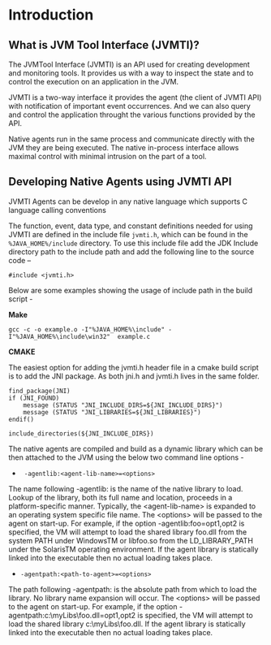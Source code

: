 # Introduction

## What is JVM Tool Interface \(JVMTI\)?

The JVMTool Interface \(JVMTI\) is an API used for creating development and monitoring tools. It provides us with a way to inspect the state and to control the execution on an application in the JVM.

JVMTI is a two-way interface it provides the agent \(the client of JVMTI API\) with notification of important event occurrences. And we can also query and control the application throught the various functions provided by the API.

Native agents run in the same process and communicate directly with the JVM they are being executed. The native in-process interface allows maximal control with minimal intrusion on the part of a tool.

## Developing Native Agents using JVMTI API

JVMTI Agents can be develop in any native language which supports C language calling conventions

The function, event, data type, and constant definitions needed for using JVMTI are defined in the include file `jvmti.h`, which can be found in the `%JAVA_HOME%/include` directory. To use this include file add the JDK Include directory path to the include path and add the following line to the source code –

`#include <jvmti.h>`

Below are some examples showing the usage of include path in the build script -

**Make**

```
gcc -c -o example.o -I"%JAVA_HOME%\include" -I"%JAVA_HOME%\include\win32"  example.c
```

**CMAKE**

The easiest option for adding the jvmti.h header file in a cmake build script is to add the JNI package. As both jni.h and jvmti.h lives in the same folder.

```
find_package(JNI)
if (JNI_FOUND)
    message (STATUS "JNI_INCLUDE_DIRS=${JNI_INCLUDE_DIRS}")
    message (STATUS "JNI_LIBRARIES=${JNI_LIBRARIES}")
endif()

include_directories(${JNI_INCLUDE_DIRS})
```

The native agents are compiled and build as a dynamic library which can be then attached to the JVM using the below two command line options - 



* ` -agentlib:<agent-lib-name>=<options>`

The name following -agentlib: is the name of the native library to load. Lookup of the library, both its full name and location, proceeds in a platform-specific manner. Typically, the &lt;agent-lib-name&gt; is expanded to an operating system specific file name. The &lt;options&gt; will be passed to the agent on start-up. For example, if the option -agentlib:foo=opt1,opt2 is specified, the VM will attempt to load the shared library foo.dll from the system PATH under WindowsTM or libfoo.so from the LD\_LIBRARY\_PATH under the SolarisTM operating environment. If the agent library is statically linked into the executable then no actual loading takes place.



* `-agentpath:<path-to-agent>=<options>  `

The path following -agentpath: is the absolute path from which to load the library. No library name expansion will occur. The &lt;options&gt; will be passed to the agent on start-up. For example, if the option -agentpath:c:\myLibs\foo.dll=opt1,opt2 is specified, the VM will attempt to load the shared library c:\myLibs\foo.dll. If the agent library is statically linked into the executable then no actual loading takes place.







